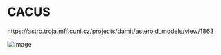 # CACUS

https://astro.troja.mff.cuni.cz/projects/damit/asteroid_models/view/1863

![image](https://github.com/aibolem/spacekit/assets/102619282/59c3fb1b-2200-4dcd-8727-ad0ab96974f0)

